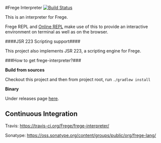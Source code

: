 #Frege Interpreter  [![Build Status](https://travis-ci.org/Frege/frege-interpreter.svg)](https://travis-ci.org/Frege/frege-interpreter)

This is an interpreter for Frege.

Frege REPL and [Online REPL](http://try.frege-lang.org/) make use of this to provide an interactive
environment on terminal as well as on the browser.

####JSR 223 Scripting support####

This project also implements JSR 223, a scripting engine for Frege.

###How to get frege-interpreter?###

**Build from sources**

Checkout this project and then from project root, run ```./gradlew install```

**Binary** 

Under releases page [here](https://github.com/Frege/frege-interpreter/releases).

## Continuous Integration

Travis: https://travis-ci.org/Frege/frege-interpreter/

Sonatype: https://oss.sonatype.org/content/groups/public/org/frege-lang/
